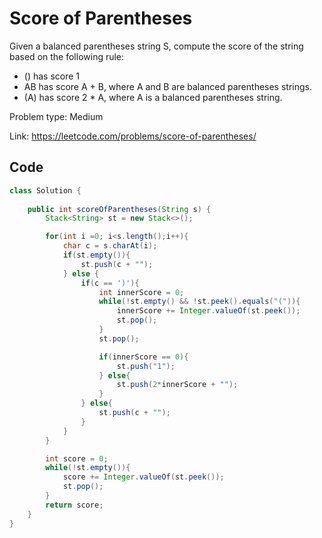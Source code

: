 # Score of Parentheses
Given a balanced parentheses string S, compute the score of the string based on the following rule:

* () has score 1
* AB has score A + B, where A and B are balanced parentheses strings.
* (A) has score 2 * A, where A is a balanced parentheses string.

Problem type: Medium

Link: https://leetcode.com/problems/score-of-parentheses/
## Code
```java
class Solution {
  
    public int scoreOfParentheses(String s) {
        Stack<String> st = new Stack<>();

        for(int i =0; i<s.length();i++){
            char c = s.charAt(i);
            if(st.empty()){
                st.push(c + "");
            } else {
                if(c == ')'){
                    int innerScore = 0;
                    while(!st.empty() && !st.peek().equals("(")){
                        innerScore += Integer.valueOf(st.peek());
                        st.pop();
                    }
                    st.pop();

                    if(innerScore == 0){ 
                        st.push("1");
                    } else{
                        st.push(2*innerScore + "");
                    }
                } else{
                    st.push(c + "");
                }
            }
        }

        int score = 0;
        while(!st.empty()){ 
            score += Integer.valueOf(st.peek());
            st.pop();
        }
        return score;
    }
}
```
